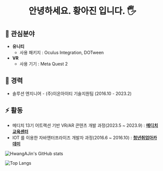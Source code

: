 <h1 align="center">안녕하세요. 황아진 입니다. 🖐️</h1>

## 🌱 관심분야
- **유니티**
  - 사용 패키지 : Oculus Integration, DOTween
- **VR**
  - 사용 기기 : Meta Quest 2

## 🔭 경력
- 솔루션 엔지니어 - (주)이온아이티 기술지원팀 (2016.10 - 2023.2)

## ⚡ 활동
- 메디치 13기 어트랙션 기반 VR/AR 콘텐츠 개발 과정(2023.5 ~ 2023.9) : [**메디치 교육센터**](https://www.medici-edu.co.kr:5000/)
- IOT 를 이용한 자바엔터프라이즈 개발자 과정(2016.6 ~ 2016.10) : [**청년취업아카데미**](https://www.hrd4u.or.kr/hrd4u/main.do)

![HwangAJin's GitHub stats](https://github-readme-stats.vercel.app/api?username=AJin-122&count_private=true&show_icons=true&theme=dark)

![Top Langs](https://github-readme-stats.vercel.app/api/top-langs/?username=AJin-122&layout=compact)

<!--
**AJin-122/Ajin-122** is a ✨ _special_ ✨ repository because its `README.md` (this file) appears on your GitHub profile.

Here are some ideas to get you started:

- 🔭 I’m currently working on ...
- 🌱 I’m currently learning ...
- 👯 I’m looking to collaborate on ...
- 🤔 I’m looking for help with ...
- 💬 Ask me about ...
- 📫 How to reach me: ...
- 😄 Pronouns: ...
- ⚡ Fun fact: ...
-->
